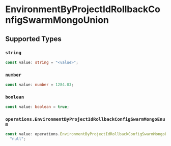# EnvironmentByProjectIdRollbackConfigSwarmMongoUnion


## Supported Types

### `string`

```typescript
const value: string = "<value>";
```

### `number`

```typescript
const value: number = 1284.03;
```

### `boolean`

```typescript
const value: boolean = true;
```

### `operations.EnvironmentByProjectIdRollbackConfigSwarmMongoEnum`

```typescript
const value: operations.EnvironmentByProjectIdRollbackConfigSwarmMongoEnum =
  "null";
```


